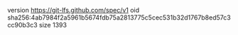 version https://git-lfs.github.com/spec/v1
oid sha256:4ab7984f2a5961b5674fdb75a2813775c5cec531b32d1767b8ed57c3cc90b3c3
size 1393

